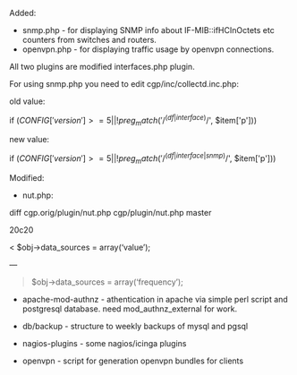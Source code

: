 Added:
 - snmp.php - for displaying SNMP info about IF-MIB::ifHCInOctets etc counters from switches and routers.
 - openvpn.php - for displaying traffic usage by openvpn connections.

All two plugins are modified interfaces.php plugin.

For using snmp.php you need to edit cgp/inc/collectd.inc.php:

old value:

if ($CONFIG['version'] >= 5 || !preg_match('/^(df|interface)$/', $item['p']))

new value:

if ($CONFIG['version'] >= 5 || !preg_match('/^(df|interface|snmp)$/', $item['p']))



Modified:
 - nut.php:
 
 diff cgp.orig/plugin/nut.php cgp/plugin/nut.php master

 20c20
 
 < $obj->data_sources = array(‘value’);
 
 —
 
 > $obj->data_sources = array(‘frequency’);


 - apache-mod-authnz - athentication in apache via simple perl script and postgresql database. need mod_authnz_external for work.

 - db/backup - structure to weekly backups of mysql and pgsql

 - nagios-plugins - some nagios/icinga plugins

 - openvpn - script for generation openvpn bundles for clients

